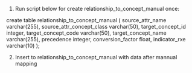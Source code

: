1. Run script below for create relationship_to_concept_manual once:

create table relationship_to_concept_manual
	(
		source_attr_name varchar(255),
		source_attr_concept_class varchar(50),
		target_concept_id integer,
		target_concept_code varchar(50),
		target_concept_name varchar(255),
		precedence integer,
		conversion_factor float,
		indicator_rxe varchar(10)
	);

2. Insert to relationship_to_concept_manual with data after mannual mapping